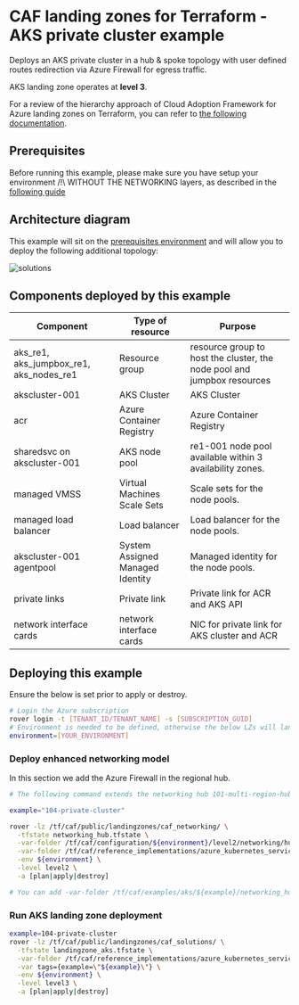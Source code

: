 # CAF landing zones for Terraform - AKS private cluster example

Deploys an AKS private cluster in a hub & spoke topology with user defined routes redirection via Azure Firewall for egress traffic.

AKS landing zone operates at **level 3**.

For a review of the hierarchy approach of Cloud Adoption Framework for Azure landing zones on Terraform, you can refer to [the following documentation](../../../../documentation/code_architecture/hierarchy.md).

## Prerequisites

Before running this example, please make sure you have setup your environment /!\ WITHOUT THE NETWORKING layers, as described in the [following guide](../../readme.md)

## Architecture diagram

This example will sit on the [prerequisites environment](../../readme.md) and will allow you to deploy the following additional topology:

![solutions](../../../_pictures/examples/104-full.PNG)

## Components deployed by this example

| Component                               | Type of resource                 | Purpose                                                                 |
|-----------------------------------------|----------------------------------|-------------------------------------------------------------------------|
| aks_re1, aks_jumpbox_re1, aks_nodes_re1 | Resource group                   | resource group to host the cluster, the node pool and jumpbox resources |
| akscluster-001                          | AKS Cluster                      | AKS Cluster                                                             |
| acr                                     | Azure Container Registry         | Azure Container Registry                                                |
| sharedsvc on akscluster-001             | AKS node pool                    | re1-001 node pool available within 3 availability zones.                |
| managed VMSS                            | Virtual Machines Scale Sets      | Scale sets for the node pools.                                          |
| managed load balancer                   | Load balancer                    | Load balancer for the node pools.                                       |
| akscluster-001  agentpool               | System Assigned Managed Identity | Managed identity for the node pools.                                    |
| private links                           | Private link                     | Private link for ACR and AKS API                                        |
| network interface cards                 | network interface cards          | NIC for private link for AKS cluster and ACR                            |

## Deploying this example

Ensure the below is set prior to apply or destroy.

```bash
# Login the Azure subscription
rover login -t [TENANT_ID/TENANT_NAME] -s [SUBSCRIPTION_GUID]
# Environment is needed to be defined, otherwise the below LZs will land into sandpit which someone else is working on
environment=[YOUR_ENVIRONMENT]
```

### Deploy enhanced networking model

In this section we add the Azure Firewall in the regional hub.

```bash
# The following command extends the networking hub 101-multi-region-hub

example="104-private-cluster"

rover -lz /tf/caf/public/landingzones/caf_networking/ \
  -tfstate networking_hub.tfstate \
  -var-folder /tf/caf/configuration/${environment}/level2/networking/hub \
  -var-folder /tf/caf/reference_implementations/azure_kubernetes_services/aks/${example}/networking_hub/single_region \
  -env ${environment} \
  -level level2 \
  -a [plan|apply|destroy]

# You can add -var-folder /tf/caf/examples/aks/${example}/networking_hub/diagnostics \ # Uncomment to enable diagnotics
```

### Run AKS landing zone deployment

```bash
example=104-private-cluster
rover -lz /tf/caf/public/landingzones/caf_solutions/ \
  -tfstate landingzone_aks.tfstate \
  -var-folder /tf/caf/reference_implementations/azure_kubernetes_services/aks/${example} \
  -var tags={example=\"${example}\"} \
  -env ${environment} \
  -level level3 \
  -a [plan|apply|destroy]
```

<!--
### Run AKS landing zone deployment (in a multi-subscription environment)

```bash
#Set the folder name of this example
example=104-private-cluster
TF_VAR_tfstate_subscription_id="<id of the launchpad subscription>"
target_subscription="<name of the subscription to deploy AKS>"

rover -lz /tf/caf/ \
  -tfstate_subscription_id ${TF_VAR_tfstate_subscription_id} \
  -target_subscription "${target_subscription}" \
  -tfstate landingzone_aks.tfstate \
  -var-folder /tf/caf/examples/aks/${example} \
  -var tags={example=\"${example}\"} \
  -env ${environment} \
  -level level3 \
  -a [plan|apply]
``` -->
